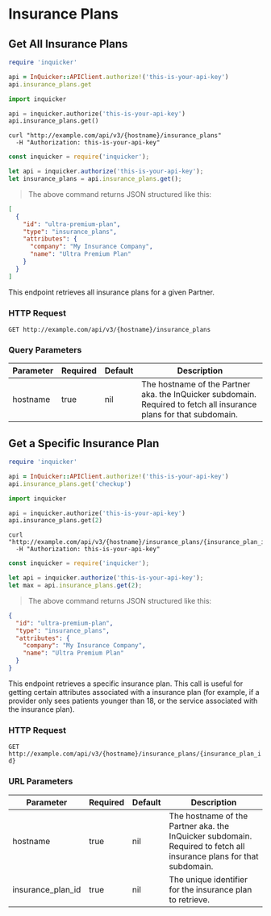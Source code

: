 # Insurance Plans

## Get All Insurance Plans

```ruby
require 'inquicker'

api = InQuicker::APIClient.authorize!('this-is-your-api-key')
api.insurance_plans.get
```

```python
import inquicker

api = inquicker.authorize('this-is-your-api-key')
api.insurance_plans.get()
```

```shell
curl "http://example.com/api/v3/{hostname}/insurance_plans"
  -H "Authorization: this-is-your-api-key"
```

```javascript
const inquicker = require('inquicker');

let api = inquicker.authorize('this-is-your-api-key');
let insurance_plans = api.insurance_plans.get();
```

> The above command returns JSON structured like this:

```json
[
  {
    "id": "ultra-premium-plan",
    "type": "insurance_plans",
    "attributes": {
      "company": "My Insurance Company",
      "name": "Ultra Premium Plan"
    }
  }
]
```

This endpoint retrieves all insurance plans for a given Partner.

### HTTP Request

`GET http://example.com/api/v3/{hostname}/insurance_plans`

### Query Parameters

Parameter | Required | Default | Description
--------- | -------- | ------- | -----------
hostname | true | nil | The hostname of the Partner aka. the InQuicker subdomain. Required to fetch all insurance plans for that subdomain.

## Get a Specific Insurance Plan

```ruby
require 'inquicker'

api = InQuicker::APIClient.authorize!('this-is-your-api-key')
api.insurance_plans.get('checkup')
```

```python
import inquicker

api = inquicker.authorize('this-is-your-api-key')
api.insurance_plans.get(2)
```

```shell
curl "http://example.com/api/v3/{hostname}/insurance_plans/{insurance_plan_id}"
  -H "Authorization: this-is-your-api-key"
```

```javascript
const inquicker = require('inquicker');

let api = inquicker.authorize('this-is-your-api-key');
let max = api.insurance_plans.get(2);
```

> The above command returns JSON structured like this:

```json
{
  "id": "ultra-premium-plan",
  "type": "insurance_plans",
  "attributes": {
    "company": "My Insurance Company",
    "name": "Ultra Premium Plan"
  }
}
```

This endpoint retrieves a specific insurance plan. This call is useful for getting certain attributes associated with a insurance plan (for example, if a provider only sees patients younger than 18, or the service associated with the insurance plan).

### HTTP Request

`GET http://example.com/api/v3/{hostname}/insurance_plans/{insurance_plan_id}`

### URL Parameters

Parameter | Required | Default | Description
--------- | -------- | ------- | -----------
hostname | true | nil | The hostname of the Partner aka. the InQuicker subdomain. Required to fetch all insurance plans for that subdomain.
insurance_plan_id | true | nil | The unique identifier for the insurance plan to retrieve.
